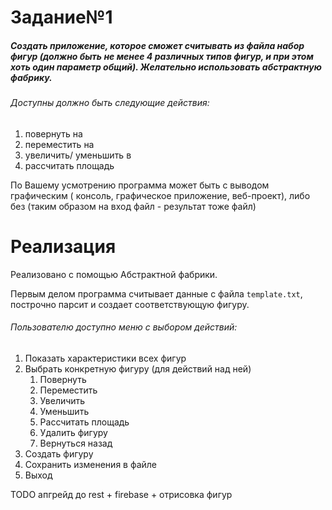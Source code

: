 # Задание№1
##### Создать приложение, которое сможет считывать из файла набор фигур (должно быть не менее 4 различных типов фигур, и при этом хоть один параметр общий). Желательно использовать абстрактную фабрику.
###### Доступны должно быть следующие действия:
1) повернуть на
2) переместить на
3) увеличить/ уменьшить в
4) рассчитать площадь

По Вашему усмотрению программа может быть с выводом графическим ( консоль, графическое приложение, веб-проект), либо без (таким образом на вход файл - результат тоже файл)

# Реализация
Реализовано с помощью Абстрактной фабрики.

Первым делом программа считывает данные с файла `template.txt`, построчно парсит и создает соответствующую фигуру.

###### Пользователю доступно меню с выбором действий:
1) Показать характеристики всех фигур
2) Выбрать конкретную фигуру (для действий над ней)
    1) Повернуть
    2) Переместить
    3) Увеличить
    4) Уменьшить
    5) Рассчитать площадь
    6) Удалить фигуру
    6) Вернуться назад
3) Создать фигуру
4) Сохранить изменения в файле
5) Выход

TODO апгрейд до rest + firebase + отрисовка фигур